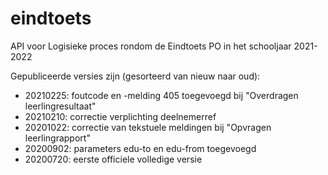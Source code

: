 # eindtoets
API voor Logisieke proces rondom de Eindtoets PO in het schooljaar 2021-2022

Gepubliceerde versies zijn (gesorteerd van nieuw naar oud):
* 20210225: foutcode en -melding 405 toegevoegd bij "Overdragen leerlingresultaat"
* 20210210: correctie verplichting deelnemerref
* 20201022: correctie van tekstuele meldingen bij "Opvragen leerlingrapport"
* 20200902: parameters edu-to en edu-from toegevoegd
* 20200720: eerste officiele volledige versie
 
